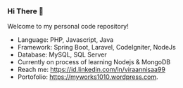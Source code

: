 ### Hi There 👋

Welcome to my personal code repository! 

- Language: PHP, Javascript, Java
- Framework: Spring Boot, Laravel, CodeIgniter, NodeJs
- Database: MySQL, SQL Server
- Currently on process of learning Nodejs & MongoDB
- Reach me: https://id.linkedin.com/in/viraannisaa99
- Portofolio: https://myworks1010.wordpress.com.
